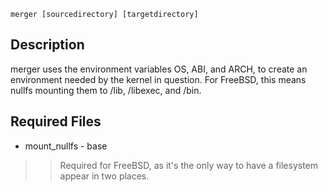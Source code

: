 <a href='Hidden comment: 
type: command
author: heliocentric
name: merger
programming-language: sh
svnid: $Id$
svnauthor: $Author$
svnrevision: $Revision$
'></a>

`merger [sourcedirectory] [targetdirectory]`


## Description ##

merger uses the environment variables OS, ABI, and ARCH, to create an environment needed by the kernel in question. For FreeBSD, this means nullfs mounting them to /lib, /libexec, and /bin.

## Required Files ##

  * mount\_nullfs - base
> > Required for FreeBSD, as it's the only way to have a filesystem appear in two places.
